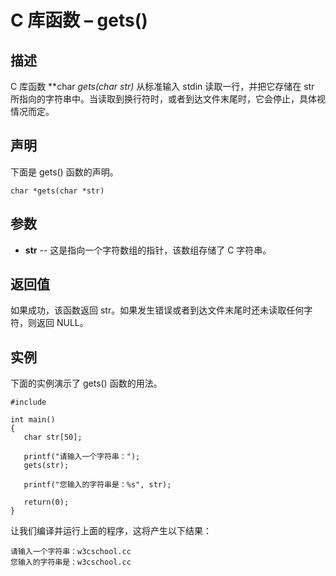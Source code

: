 # C 库函数 – gets()


## 描述

C 库函数 **char *gets(char *str)** 从标准输入 stdin 读取一行，并把它存储在 str 所指向的字符串中。当读取到换行符时，或者到达文件末尾时，它会停止，具体视情况而定。

## 声明

下面是 gets() 函数的声明。

    char *gets(char *str)

## 参数

* **str** \-- 这是指向一个字符数组的指针，该数组存储了 C 字符串。

## 返回值

如果成功，该函数返回 str。如果发生错误或者到达文件末尾时还未读取任何字符，则返回 NULL。

## 实例

下面的实例演示了 gets() 函数的用法。

    #include 

    int main()
    {
       char str[50];

       printf("请输入一个字符串：");
       gets(str);

       printf("您输入的字符串是：%s", str);

       return(0);
    }

让我们编译并运行上面的程序，这将产生以下结果：

    请输入一个字符串：w3cschool.cc
    您输入的字符串是：w3cschool.cc